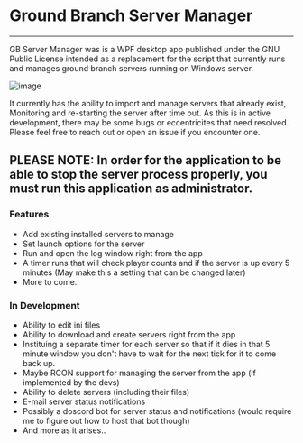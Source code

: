# Ground Branch Server Manager
---
GB Server Manager was is a WPF desktop app published under the GNU Public License intended as a replacement for the script that currently runs and manages ground branch servers running on Windows server.

![image](https://user-images.githubusercontent.com/12722354/186228204-356426d6-0fbd-4aa6-b877-37d8e1608f9c.png)

It currently has the ability to import and manage servers that already exist, Monitoring and re-starting the server after time out. As this is in active development, there may be some bugs or eccentricites that need resolved.  Please feel free to reach out or open an issue if you encounter one.

## PLEASE NOTE: In order for the application to be able to stop the server process properly, you must run this application as administrator.

### Features
- Add existing installed servers to manage
- Set launch options for the server
- Run and open the log window right from the app
- A timer runs that will check player counts and if the server is up every 5 minutes (May make this a setting that can be changed later)
- More to come..

### In Development
- Ability to edit ini files
- Ability to download and create servers right from the app
- Instituing a separate timer for each server so that if it dies in that 5 minute window you don't have to wait for the next tick for it to come back up.
- Maybe RCON support for managing the server from the app (if implemented by the devs)
- Ability to delete servers (including their files)
- E-mail server status notifications
- Possibly a doscord bot for server status and notifications (would require me to figure out how to host that bot though)
- And more as it arises..


